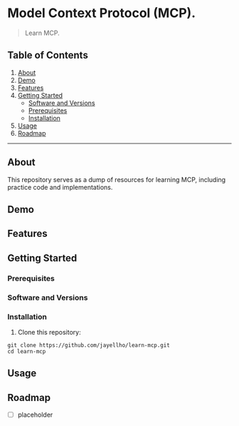 # Model Context Protocol (MCP).
> Learn MCP.

## Table of Contents
1. [About](#about)  
2. [Demo](#demo)  
3. [Features](#features)  
4. [Getting Started](#getting‑started)
   - [Software and Versions](#software-and-versions)
   - [Prerequisites](#prerequisites)  
   - [Installation](#installation)
5. [Usage](#usage)  
6. [Roadmap](#roadmap)

---

## About
This repository serves as a dump of resources for learning MCP, including practice code and implementations.

## Demo

## Features

## Getting Started

### Prerequisites

### Software and Versions

### Installation
1. Clone this repository:
```git
git clone https://github.com/jayellho/learn-mcp.git
cd learn-mcp
```

## Usage

## Roadmap
- [ ] placeholder

